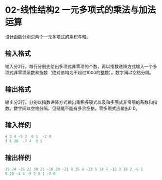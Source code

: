 # 02-线性结构2 一元多项式的乘法与加法运算

设计函数分别求两个一元多项式的乘积与和。

## 输入格式

输入分2行，每行分别先给出多项式非零项的个数，再以指数递降方式输入一个多项式非零项系数和指数（绝对值均为不超过1000的整数）。数字间以空格分隔。

## 输出格式

输出分2行，分别以指数递降方式输出乘积多项式以及和多项式非零项的系数和指数。数字间以空格分隔，但结尾不能有多余空格。零多项式应输出0 0。

## 输入样例

```C
4 3 4 -5 2  6 1  -2 0
3 5 20  -7 4  3 1
```

## 输出样例

```C
15 24 -25 22 30 21 -10 20 -21 8 35 6 -33 5 14 4 -15 3 18 2 -6 1
5 20 -4 4 -5 2 9 1 -2 0
```
